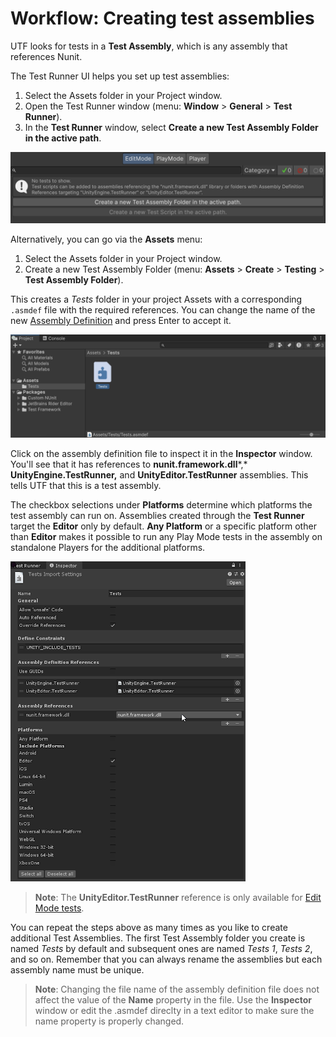 # Workflow: Creating test assemblies 

UTF looks for tests in a **Test Assembly**, which is any assembly that references Nunit.

The Test Runner UI helps you set up test assemblies:

1. Select the Assets folder in your Project window.
2. Open the Test Runner window (menu: **Window** > **General** > **Test Runner**).
3. In the **Test Runner** window, select **Create a new Test Assembly Folder in the active path**.

![Test Runner window EditMode tab](./images/create-test-assembly-folder.png)

Alternatively, you can go via the **Assets** menu:

1. Select the Assets folder in your Project window.
2. Create a new Test Assembly Folder (menu: **Assets** > **Create** > **Testing** > **Test Assembly Folder**).

This creates a *Tests* folder in your project Assets with a corresponding `.asmdef` file with the required references. You can change the name of the new [Assembly Definition](https://docs.unity3d.com/Manual/ScriptCompilationAssemblyDefinitionFiles.html) and press Enter to accept it.

![New Test folder and assembly file](./images/test-assembly-folder.png)

Click on the assembly definition file to inspect it in the **Inspector** window. You'll see that it has references to **nunit.framework.dll***,* **UnityEngine.TestRunner,** and **UnityEditor.TestRunner** assemblies. This tells UTF that this is a test assembly.

The checkbox selections under **Platforms** determine which platforms the test assembly can run on. Assemblies created through the **Test Runner** target the **Editor** only by default. **Any Platform** or a specific platform other than **Editor** makes it possible to run any Play Mode tests in the assembly on standalone Players for the additional platforms.

![Assembly definition import settings](./images/import-settings.png)

> **Note**: The **UnityEditor.TestRunner** reference is only available for [Edit Mode tests](./edit-mode-vs-play-mode-tests.md#edit-mode-tests).

You can repeat the steps above as many times as you like to create additional Test Assemblies. The first Test Assembly folder you create is named *Tests* by default and subsequent ones are named *Tests 1*, *Tests 2*, and so on. Remember that you can always rename the assemblies but each assembly name must be unique.

> **Note**: Changing the file name of the assembly definition file does not affect the value of the **Name** property in the file. Use the **Inspector** window or edit the .asmdef direclty in a text editor to make sure the name property is properly changed.